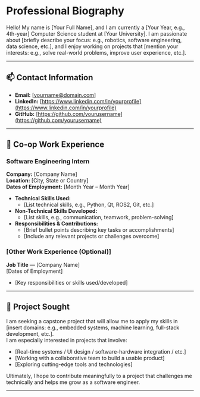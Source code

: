 # Professional Biography

Hello! My name is [Your Full Name], and I am currently a [Your Year, e.g., 4th-year] Computer Science student at [Your University]. I am passionate about [briefly describe your focus: e.g., robotics, software engineering, data science, etc.], and I enjoy working on projects that [mention your interests: e.g., solve real-world problems, improve user experience, etc.].

---

## 📫 Contact Information

- **Email:** [yourname@domain.com]  
- **LinkedIn:** [https://www.linkedin.com/in/yourprofile](https://www.linkedin.com/in/yourprofile)  
- **GitHub:** [https://github.com/yourusername](https://github.com/yourusername)  

---

## 💼 Co-op Work Experience

### Software Engineering Intern  
**Company:** [Company Name]  
**Location:** [City, State or Country]  
**Dates of Employment:** [Month Year – Month Year]  

- **Technical Skills Used:**
  - [List technical skills, e.g., Python, Qt, ROS2, Git, etc.]
- **Non-Technical Skills Developed:**
  - [List skills, e.g., communication, teamwork, problem-solving]
- **Responsibilities & Contributions:**
  - [Brief bullet points describing key tasks or accomplishments]
  - [Include any relevant projects or challenges overcome]

### [Other Work Experience (Optional)]  
**Job Title** — [Company Name]  
[Dates of Employment]  
- [Key responsibilities or skills used/developed]

---

## 🧠 Project Sought

I am seeking a capstone project that will allow me to apply my skills in [insert domains: e.g., embedded systems, machine learning, full-stack development, etc.].  
I am especially interested in projects that involve:

- [Real-time systems / UI design / software-hardware integration / etc.]
- [Working with a collaborative team to build a usable product]
- [Exploring cutting-edge tools and technologies]

Ultimately, I hope to contribute meaningfully to a project that challenges me technically and helps me grow as a software engineer.

---

